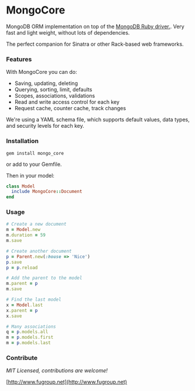 # MongoCore
MongoDB ORM implementation on top of the [MongoDB Ruby driver.](https://docs.mongodb.com/ruby-driver/master/quick-start/). Very fast and light weight, without lots of dependencies.

The perfect companion for Sinatra or other Rack-based web frameworks.

### Features
With MongoCore you can do:

* Saving, updating, deleting
* Querying, sorting, limit, defaults
* Scopes, associations, validations
* Read and write access control for each key
* Request cache, counter cache, track changes

We're using a YAML schema file, which supports default values, data types, and security levels for each key.

### Installation
```
gem install mongo_core
```
or add to your Gemfile.

Then in your model:
```ruby
class Model
  include MongoCore::Document
end
```

### Usage

```ruby
# Create a new document
m = Model.new
m.duration = 59
m.save

# Create another document
p = Parent.new(:house => 'Nice')
p.save
p = p.reload

# Add the parent to the model
m.parent = p
m.save

# Find the last model
x = Model.last
x.parent = p
x.save

# Many associations
q = p.models.all
m = p.models.first
m = p.models.last
```

### Contribute

*MIT Licensed, contributions are welcome!*

[http://www.fugroup.net](http://www.fugroup.net)
